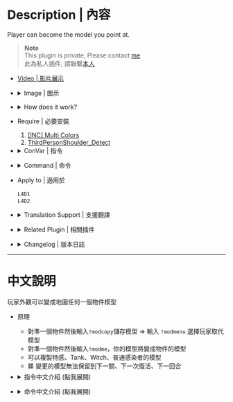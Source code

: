 # Description | 內容
Player can become the model you point at.

> __Note__ <br/>
This plugin is private, Please contact [me](https://github.com/fbef0102/Game-Private_Plugin#私人插件列表-private-plugins-list)<br/>
此為私人插件, 請聯繫[本人](https://github.com/fbef0102/Game-Private_Plugin#私人插件列表-private-plugins-list)

* [Video | 影片展示](https://youtu.be/dKdnKxFNUXk)

* <details><summary>Image | 圖示</summary>

	<br/>![l4d_modme_7](image/l4d_modme_7.gif)
	<br/>![l4d_modme_1](image/l4d_modme_1.jpg)
	<br/>![l4d_modme_2](image/l4d_modme_2.jpg)
	<br/>![l4d_modme_3](image/l4d_modme_3.jpg)
	<br/>![l4d_modme_4](image/l4d_modme_4.jpg)
	<br/>![l4d_modme_5](image/l4d_modme_5.jpg)
	<br/>![l4d_modme_6](image/l4d_modme_6.jpg)
</details>

* <details><summary>How does it work?</summary>

	* Point an entity -> type ```!modcopy``` -> type ```!modmenu``` to change player model -> have fun!
	* Point an entity -> type ```!modme``` -> your model will be changed into the same as the entity -> have fun!
	* Can copy special infected, common infected, witch, tank model
	* 🟥 Can't keep the same model after next round, next map, next player spawn
</details>

* Require | 必要安裝
    1. [[INC] Multi Colors](https://github.com/fbef0102/L4D1_2-Plugins/releases/tag/Multi-Colors)
	2. [ThirdPersonShoulder_Detect](https://forums.alliedmods.net/showthread.php?t=298649)

* <details><summary>ConVar | 指令</summary>

	* cfg/sourcemod/l4d_modme.cfg
		```php
		// 0=Plugin off, 1=Plugin on.
		l4d_modme_enable "1"

		// Players with these flags have access to use command. (Empty = Everyone, -1: Nobody)
		l4d_modme_access_flag ""
		```
</details>

* <details><summary>Command | 命令</summary>

	* **Point an entity or infected and copy their model**
		```php
		sm_modcopy
		```

	* **Open Menu to replace player model with or reset model**
		```php
		sm_modmenu
		```

	* **Point an entity or infected and replace your model with their model**
		```php
		sm_modme
		```

	* **Set model manually, for example: sm_modset "models/infected/hulk.mdl"**
		```php
		sm_modset <model path>
		```

	* **Replace player with model manually, for example: sm_modplayer Nick "models/infected/hulk.mdl"**
		```php
		sm_modplayer <player name> <model path>
		```
</details>

* Apply to | 適用於
	```
	L4D1
	L4D2
	```

* <details><summary>Translation Support | 支援翻譯</summary>

	```
	English
	繁體中文
	简体中文
	```
</details>

* <details><summary>Related Plugin | 相關插件</summary>

	1. [l4d_h_csm](/Plugin_插件/Survivor_人類/l4d_h_csm): Allows players to change their L4D1/2 character or model in-game!
		* 允許玩家在遊戲中更換一二代角色
</details>

* <details><summary>Changelog | 版本日誌</summary>

	* v1.2 (2024-3-17)
		* Update cmds
		* Fixed Error

	* v1.1 (2024-3-17)
		* Update translation
		* Update cmds
		* Add menu to reset or place other players' model
		* Improve code
		* Compatible with l4d_h_csm v1.6h or above by harry

	* v1.0 (2023-4-8)
	    * Initial Release
</details>

- - - -
# 中文說明
玩家外觀可以變成地圖任何一個物件模型

* 原理
	* 對準一個物件然後輸入```!modcopy```儲存模型 => 輸入 ```!modmenu``` 選擇玩家取代模型
	* 對準一個物件然後輸入```!modme```，你的模型將變成物件的模型
	* 可以複製特感、Tank、Witch、普通感染者的模型
	* 🟥 變更的模型無法保留到下一關、下一次復活、下一回合

* <details><summary>指令中文介紹 (點我展開)</summary>

	* cfg/sourcemod/l4d_modme.cfg
		```php
		// 0=關閉插件, 1=啟動插件
		l4d_modme_enable "1"
		
		// 擁有這些權限的玩家，才可以輸入!modme (留白 = 任何人都能, -1: 無人)
		l4d_modme_access_flag ""
		```
</details>

* <details><summary>命令中文介紹 (點我展開)</summary>

	* **複製準心指向的物件模組**
		```php
		sm_modcopy
		```

	* **打開介面重置或取代其他玩家的模型**
		```php
		sm_modmenu
		```

	* **自己的模組直接變成準心指向的物件**
		```php
		sm_modme
		```

	* **手動設置模型, 譬如: sm_modset "models/infected/hulk.mdl"**
		```php
		sm_modset <模型路徑>
		```

	* **手動幫玩家設置模型, 譬如: sm_modplayer Nick "models/infected/hulk.mdl"**
		```php
		sm_modplayer <玩家名稱> <模型路徑>
		```
</details>